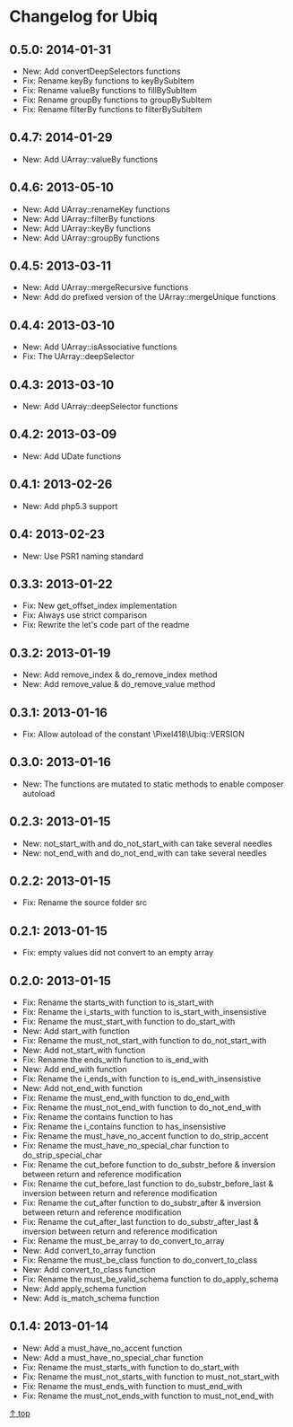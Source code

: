 Changelog for Ubiq
======


0.5.0: 2014-01-31
--------

* New: Add convertDeepSelectors functions
* Fix: Rename keyBy functions to keyBySubItem
* Fix: Rename valueBy functions to fillBySubItem
* Fix: Rename groupBy functions to groupBySubItem
* Fix: Rename filterBy functions to filterBySubItem


0.4.7: 2014-01-29
--------

* New: Add UArray::valueBy functions


0.4.6: 2013-05-10
--------

* New: Add UArray::renameKey functions
* New: Add UArray::filterBy functions
* New: Add UArray::keyBy functions
* New: Add UArray::groupBy functions


0.4.5: 2013-03-11
-------- 

* New: Add UArray::mergeRecursive functions
* New: Add do prefixed version of the UArray::mergeUnique functions


0.4.4: 2013-03-10
-------- 

* New: Add UArray::isAssociative functions
* Fix: The UArray::deepSelector



0.4.3: 2013-03-10
-------- 

* New: Add UArray::deepSelector functions



0.4.2: 2013-03-09
-------- 

* New: Add UDate functions



0.4.1: 2013-02-26
-------- 

* New: Add php5.3 support



0.4: 2013-02-23
-------- 

* New: Use PSR1 naming standard



0.3.3: 2013-01-22
-------- 

* Fix: New get_offset_index implementation
* Fix: Always use strict comparison
* Fix: Rewrite the let's code part of the readme 



0.3.2: 2013-01-19
-------- 

* New: Add remove_index & do_remove_index method
* New: Add remove_value & do_remove_value method



0.3.1: 2013-01-16
-------- 

* Fix: Allow autoload of the constant \Pixel418\Ubiq::VERSION



0.3.0: 2013-01-16
-------- 

* New: The functions are mutated to static methods to enable composer autoload



0.2.3: 2013-01-15
-------- 

* New: not_start_with and do_not_start_with can take several needles
* New: not_end_with and do_not_end_with can take several needles



0.2.2: 2013-01-15
-------- 

* Fix: Rename the source folder src



0.2.1: 2013-01-15
-------- 

* Fix: empty values did not convert to an empty array



0.2.0: 2013-01-15
-------- 

 * Fix: Rename the starts_with function to is_start_with
 * Fix: Rename the i_starts_with function to is_start_with_insensistive
 * Fix: Rename the must_start_with function to do_start_with
 * New: Add start_with function
 * Fix: Rename the must_not_start_with function to do_not_start_with
 * New: Add not_start_with function
 * Fix: Rename the ends_with function to is_end_with
 * New: Add end_with function
 * Fix: Rename the i_ends_with function to is_end_with_insensistive
 * New: Add not_end_with function
 * Fix: Rename the must_end_with function to do_end_with
 * Fix: Rename the must_not_end_with function to do_not_end_with
 * Fix: Rename the contains function to has
 * Fix: Rename the i_contains function to has_insensistive
 * Fix: Rename the must_have_no_accent function to do_strip_accent
 * Fix: Rename the must_have_no_special_char function to do_strip_special_char
 * Fix: Rename the cut_before function to do_substr_before & inversion between return and reference modification
 * Fix: Rename the cut_before_last function to do_substr_before_last & inversion between return and reference modification
 * Fix: Rename the cut_after function to do_substr_after & inversion between return and reference modification
 * Fix: Rename the cut_after_last function to do_substr_after_last & inversion between return and reference modification
 * Fix: Rename the must_be_array to do_convert_to_array
 * New: Add convert_to_array function
 * Fix: Rename the must_be_class function to do_convert_to_class
 * New: Add convert_to_class function
 * Fix: Rename the must_be_valid_schema function to do_apply_schema
 * New: Add apply_schema function
 * New: Add is_match_schema function



0.1.4: 2013-01-14
-------- 

 * New: Add a must_have_no_accent function
 * New: Add a must_have_no_special_char function
 * Fix: Rename the must_starts_with function to do_start_with
 * Fix: Rename the must_not_starts_with function to must_not_start_with
 * Fix: Rename the must_ends_with function to must_end_with
 * Fix: Rename the must_not_ends_with function to must_not_end_with

[&uarr; top](#readme)